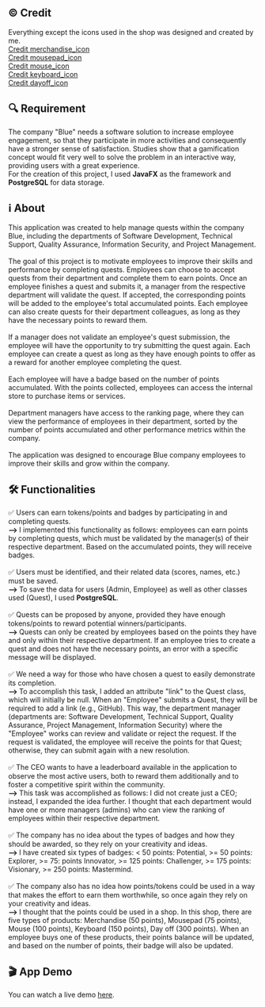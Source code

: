 <h2> © Credit </h2>
Everything except the icons used in the shop was designed and created by me.
<br>
<a href="https://www.flaticon.com/free-icon/merchandise_4047583?term=merchandise&page=1&position=1&origin=tag&related_id=4047583">Credit merchandise_icon</a>
<br>
<a href="https://www.vecteezy.com/png/1203943-mouse-pad-computer">Credit mousepad_icon</a>
<br>
<a href="https://www.flaticon.com/free-icon/mouse_10335248?term=mouse&page=1&position=15&origin=tag&related_id=10335248">Credit mouse_icon</a>
<br>
<a href="https://www.flaticon.com/free-icon/keyboard_2263611?term=keyboard&page=1&position=1&origin=tag&related_id=2263611">Credit keyboard_icon</a>
<br>
<a href="https://www.flaticon.com/free-icon/day-off_7174337?term=day+off&page=1&position=1&origin=search&related_id=7174337">Credit dayoff_icon</a>

<h2> 🔍 Requirement </h2>
The company "Blue" needs a software solution to increase employee engagement, so that they participate in more activities and consequently have a stronger sense of satisfaction. Studies show that a gamification concept would fit very well to solve the problem in an interactive way, providing users with a great experience.
<br>
For the creation of this project, I used <strong>JavaFX</strong> as the framework and <strong>PostgreSQL</strong> for data storage.
<br>

<h2> ℹ️ About </h2>
This application was created to help manage quests within the company Blue, including the departments of Software Development, Technical Support, Quality Assurance, Information Security, and Project Management.
<br>
<br>
The goal of this project is to motivate employees to improve their skills and performance by completing quests. Employees can choose to accept quests from their department and complete them to earn points. Once an employee finishes a quest and submits it, a manager from the respective department will validate the quest. If accepted, the corresponding points will be added to the employee's total accumulated points. Each employee can also create quests for their department colleagues, as long as they have the necessary points to reward them.
<br>
<br>
If a manager does not validate an employee's quest submission, the employee will have the opportunity to try submitting the quest again. Each employee can create a quest as long as they have enough points to offer as a reward for another employee completing the quest.
<br>
<br>
Each employee will have a badge based on the number of points accumulated. With the points collected, employees can access the internal store to purchase items or services.
<br>
<br>
Department managers have access to the ranking page, where they can view the performance of employees in their department, sorted by the number of points accumulated and other performance metrics within the company.
<br>
<br>
The application was designed to encourage Blue company employees to improve their skills and grow within the company.
<br>

<h2> 🛠️ Functionalities </h2>
✅ Users can earn tokens/points and badges by participating in and completing quests.
<br>
<strong> --> </strong> I implemented this functionality as follows: employees can earn points by completing quests, which must be validated by the manager(s) of their respective department. Based on the accumulated points, they will receive badges.
<br>
<br>
✅ Users must be identified, and their related data (scores, names, etc.) must be saved. 
<br>
<strong> --> </strong> To save the data for users (Admin, Employee) as well as other classes used (Quest), I used <strong>PostgreSQL</strong>.
<br>
<br>
✅ Quests can be proposed by anyone, provided they have enough tokens/points to reward potential winners/participants.
<br>
<strong> --> </strong> Quests can only be created by employees based on the points they have and only within their respective department. If an employee tries to create a quest and does not have the necessary points, an error with a specific message will be displayed.
<br>
<br>
✅ We need a way for those who have chosen a quest to easily demonstrate its completion. 
<br>
<strong> --> </strong> To accomplish this task, I added an attribute "link" to the Quest class, which will initially be null. When an "Employee" submits a Quest, they will be required to add a link (e.g., GitHub). This way, the department manager (departments are: Software Development, Technical Support, Quality Assurance, Project Management, Information Security) where the "Employee" works can review and validate or reject the request. If the request is validated, the employee will receive the points for that Quest; otherwise, they can submit again with a new resolution.
<br>
<br>
✅ The CEO wants to have a leaderboard available in the application to observe the most active users, both to reward them additionally and to foster a competitive spirit within the community. 
<br>
<strong> --> </strong> This task was accomplished as follows: I did not create just a CEO; instead, I expanded the idea further. I thought that each department would have one or more managers (admins) who can view the ranking of employees within their respective department.
<br>
<br>
✅ The company has no idea about the types of badges and how they should be awarded, so they rely on your creativity and ideas.
<br>
<strong> --> </strong> I have created six types of badges: < 50 points: Potential, >= 50 points: Explorer, >= 75: points Innovator, >= 125 points: Challenger, >= 175 points: Visionary, >= 250 points: Mastermind.
<br>
<br>
✅ The company also has no idea how points/tokens could be used in a way that makes the effort to earn them worthwhile, so once again they rely on your creativity and ideas. 
<br>
<strong> --> </strong> I thought that the points could be used in a shop. In this shop, there are five types of products: Merchandise (50 points), Mousepad (75 points), Mouse (100 points), Keyboard (150 points), Day off (300 points). When an employee buys one of these products, their points balance will be updated, and based on the number of points, their badge will also be updated.
<br>

<h2>🎬 App Demo</h2>

You can watch a live demo [here](https://youtu.be/TTJU7LPrVjE).
